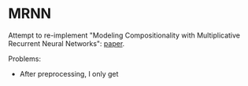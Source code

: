 # MRNN

Attempt to re-implement "Modeling Compositionality with Multiplicative Recurrent Neural Networks": [paper](https://arxiv.org/abs/1412.6577).

Problems:

- After preprocessing, I only get
